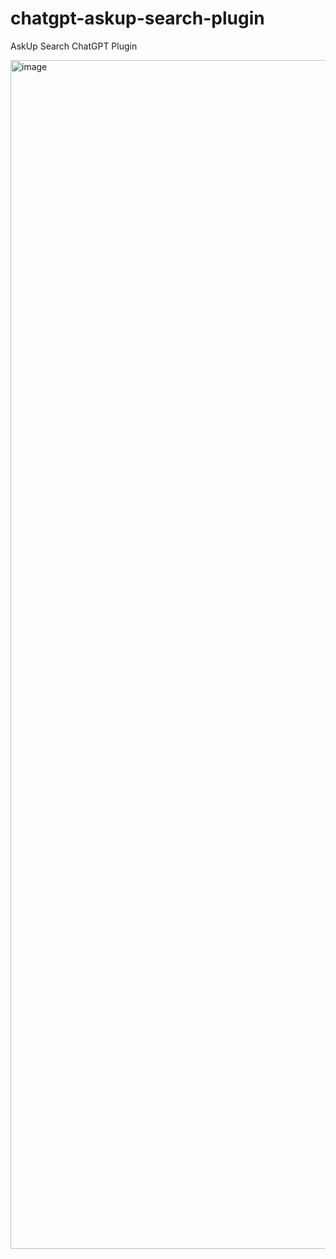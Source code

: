 # chatgpt-askup-search-plugin
AskUp Search ChatGPT Plugin

<img width="1902" alt="image" src="https://github.com/hunkim/chatgpt-askup-search-plugin/assets/901975/759d77cb-384d-47c2-97bb-4385142b7f00">
